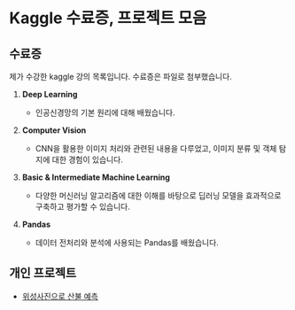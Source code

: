 # Kaggle 수료증, 프로젝트 모음

## 수료증

제가 수강한 kaggle 강의 목록입니다. 수료증은 파일로 첨부했습니다.

1. **Deep Learning**
   - 인공신경망의 기본 원리에 대해 배웠습니다. 

2. **Computer Vision**
   - CNN을 활용한 이미지 처리와 관련된 내용을 다루었고, 이미지 분류 및 객체 탐지에 대한 경험이 있습니다.

3. **Basic & Intermediate Machine Learning**
   - 다양한 머신러닝 알고리즘에 대한 이해를 바탕으로 딥러닝 모델을 효과적으로 구축하고 평가할 수 있습니다.

4. **Pandas**
   - 데이터 전처리와 분석에 사용되는 Pandas를 배웠습니다. 

## 개인 프로젝트
- [위성사진으로 산불 예측](https://www.kaggle.com/code/lapcbws/wildfire-classification/edit)


